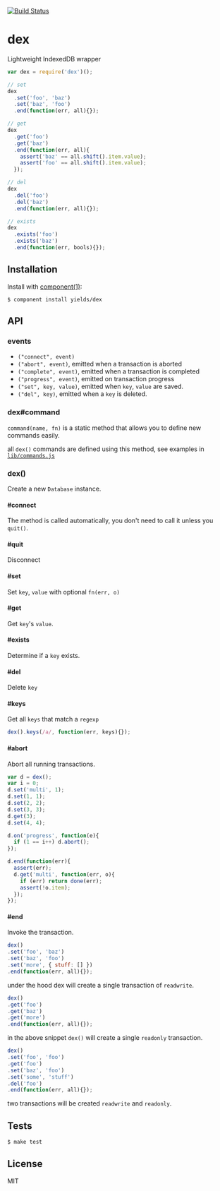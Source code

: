 [![Build Status](https://travis-ci.org/yields/dex.png?branch=master)](https://travis-ci.org/yields/dex)

# dex

  Lightweight IndexedDB wrapper

```js
var dex = require('dex')();

// set
dex
  .set('foo', 'baz')
  .set('baz', 'foo')
  .end(function(err, all){});

// get
dex
  .get('foo')
  .get('baz')
  .end(function(err, all){
    assert('baz' == all.shift().item.value);
    assert('foo' == all.shift().item.value);
  });

// del
dex
  .del('foo')
  .del('baz')
  .end(function(err, all){});

// exists
dex
  .exists('foo')
  .exists('baz')
  .end(function(err, bools){});
```

## Installation

  Install with [component(1)](http://component.io):

    $ component install yields/dex

## API

### events

  - `("connect", event)`
  - `("abort", event)`, emitted when a transaction is aborted
  - `("complete", event)`, emitted when a transaction is completed
  - `("progress", event)`, emitted on transaction progress
  - `("set", key, value)`, emitted when `key`, `value` are saved.
  - `("del", key)`, emitted when a `key` is deleted.

### dex#command

  `command(name, fn)` is a static method that allows you
  to define new commands easily.

  all `dex()` commands are defined using this method, see examples in [`lib/commands.js`](lib/commands.js)

### dex()

  Create a new `Database` instance.

#### #connect

  The method is called automatically, you don't need to call
  it unless you `quit()`.

#### #quit

  Disconnect

#### #set

  Set `key`, `value` with optional `fn(err, o)`

#### #get

  Get `key`'s `value`.

#### #exists

  Determine if a `key` exists.

#### #del

  Delete `key`

#### #keys

  Get all `keys` that match a `regexp`

```js
dex().keys(/a/, function(err, keys){});
```

#### #abort

  Abort all running transactions.

```js
var d = dex();
var i = 0;
d.set('multi', 1);
d.set(1, 1);
d.set(2, 2);
d.set(3, 3);
d.get(3);
d.set(4, 4);

d.on('progress', function(e){
  if (1 == i++) d.abort();
});

d.end(function(err){
  assert(err);
  d.get('multi', function(err, o){
    if (err) return done(err);
    assert(!o.item);
  });
});
```

#### #end

  Invoke the transaction.

```js
dex()
.set('foo', 'baz')
.set('baz', 'foo')
.set('more', { stuff: [] })
.end(function(err, all){});
```

  under the hood dex will create a single transaction of `readwrite`.

```js
dex()
.get('foo')
.get('baz')
.get('more')
.end(function(err, all){});
```

  in the above snippet `dex()` will create a single `readonly` transaction.

```js
dex()
.set('foo', 'foo')
.get('foo')
.set('baz', 'foo')
.set('some', 'stuff')
.del('foo')
.end(function(err, all){});
```

  two transactions will be created `readwrite` and `readonly`.

## Tests

```bash
$ make test
```

## License

  MIT
